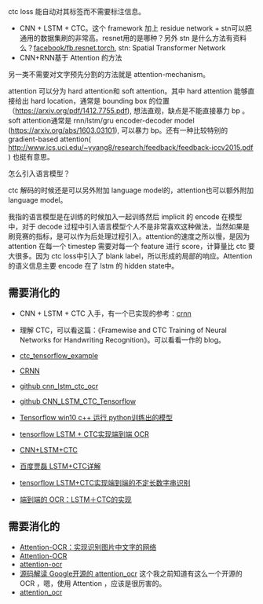 
 ctc loss 能自动对其标签而不需要标注信息。


- CNN + LSTM + CTC。这个 framework 加上 residue network + stn可以把通用的数据集刷的非常高。resnet用的是哪种？另外 stn 是什么方法有资料么？[facebook/fb.resnet.torch](https://link.zhihu.com/?target=https%3A//github.com/facebook/fb.resnet.torch), stn: Spatial Transformer Network
- CNN+RNN基于 Attention 的方法





另一类不需要对文字预先分割的方法就是 attention-mechanism。

attention 可以分为 hard attention和 soft attention。其中 hard attention 能够直接给出 hard location，通常是 bounding box 的位置 （https://arxiv.org/pdf/1412.7755.pdf), 想法直观，缺点是不能直接暴力 bp 。soft attention通常是 rnn/lstm/gru encoder-decoder model (https://arxiv.org/abs/1603.03101), 可以暴力 bp。还有一种比较特别的 gradient-based attention( http://www.ics.uci.edu/~yyang8/research/feedback/feedback-iccv2015.pdf ) 也挺有意思。




怎么引入语言模型？

ctc 解码的时候还是可以另外附加 language model的，attention也可以额外附加 language model。

我指的语言模型是在训练的时候加入一起训练然后 implicit 的 encode 在模型中，对于 decode 过程中引入语言模型个人不是非常喜欢这种做法，当然如果是刷竞赛的指标，是可以作为后处理过程引入。attention的速度之所以慢，是因为 attention 在每一个 timestep 需要对每一个 feature 进行 score，计算量比 ctc 要大很多。因为 ctc loss中引入了 blank label，所以形成的局部的响应。Attention的语义信息主要 encode 在了 lstm 的 hidden state中。






## 需要消化的

- CNN + LSTM + CTC 入手，有一个已实现的参考：[crnn](https://github.com/bgshih/crnn)
- 理解 CTC，可以看这篇：《Framewise and CTC Training of Neural Networks for Handwriting Recognition》。可以看看一作的 blog。

- [ctc_tensorflow_example](https://github.com/igormq/ctc_tensorflow_example)
- [CRNN](https://github.com/Belval/CRNN)
- [github cnn_lstm_ctc_ocr](https://github.com/weinman/cnn_lstm_ctc_ocr)
- [github CNN_LSTM_CTC_Tensorflow](https://github.com/watsonyanghx/CNN_LSTM_CTC_Tensorflow)


- [Tensorflow win10 c++ 运行 python训练出的模型](https://www.jianshu.com/p/b6f9451716ed)
- [tensorflow LSTM + CTC实现端到端 OCR](http://ilovin.me/2017-04-06/tensorflow-lstm-ctc-ocr/)
- [CNN+LSTM+CTC](https://blog.csdn.net/shenliang1985/article/details/80076840)
- [百度贾磊 LSTM+CTC详解](https://blog.csdn.net/u014114990/article/details/49949075)
- [tensorflow LSTM+CTC实现端到端的不定长数字串识别](https://www.jianshu.com/p/45828b18f133)
- [端到端的 OCR：LSTM＋CTC的实现](https://www.jianshu.com/p/4fadf629895b)







## 需要消化的

- [Attention-OCR：实现识别图片中文字的网络](https://www.ctolib.com/jvpoulos-Attention-OCR.html)
- [Attention-OCR](https://github.com/da03/Attention-OCR)
- [attention-ocr](https://github.com/emedvedev/attention-ocr)
- [源码解读 Google开源的 attention_ocr](https://zhuanlan.zhihu.com/p/44660574) 这个我之前知道有这么一个开源的 OCR ，嗯，使用 Attention ，应该是很厉害的。
- [attention_ocr](https://github.com/tensorflow/models/tree/master/research/attention_ocr)

